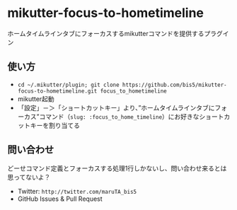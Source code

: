 mikutter-focus-to-hometimeline
==============================

ホームタイムラインタブにフォーカスするmikutterコマンドを提供するプラグイン


使い方
------

* `cd ~/.mikutter/plugin; git clone https://github.com/bis5/mikutter-focus-to-hometimeline.git focus_to_hometimeline`
* mikutter起動
* 「設定」－＞「ショートカットキー」より、”ホームタイムラインタブにフォーカス”コマンド（`slug: :focus_to_home_timeline`）にお好きなショートカットキーを割り当てる


問い合わせ
----------

どーせコマンド定義とフォーカスする処理1行しかないし、問い合わせ来るとは思ってないよ？

* Twitter: `http://twitter.com/maruTA_bis5`
* GitHub Issues & Pull Request
